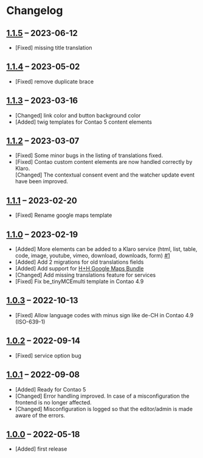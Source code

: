 # Changelog

[//]: <> (
Types of changes
    Added for new Addeds.
    Changed for changes in existing functionality.
    Deprecated for soon-to-be removed Addeds.
    Removed for now removed Addeds.
    Fixed for any bug fixes.
    Security in case of vulnerabilities.
)

## [1.1.5](https://github.com/pdir/klaro-consent-manager/tree/1.1.5) – 2023-06-12

- [Fixed] missing title translation

## [1.1.4](https://github.com/pdir/klaro-consent-manager/tree/1.1.4) – 2023-05-02

- [Fixed] remove duplicate brace 

## [1.1.3](https://github.com/pdir/klaro-consent-manager/tree/1.1.3) – 2023-03-16

- [Changed] link color and button background color
- [Added] twig templates for Contao 5 content elements

## [1.1.2](https://github.com/pdir/klaro-consent-manager/tree/1.1.2) – 2023-03-07

- [Fixed] Some minor bugs in the listing of translations fixed.  
- [Fixed] Contao custom content elements are now handled correctly by Klaro.  
  [Changed] The contextual consent event and the watcher update event have been improved.   

## [1.1.1](https://github.com/pdir/klaro-consent-manager/tree/1.1.1) – 2023-02-20

- [Fixed] Rename google maps template

## [1.1.0](https://github.com/pdir/klaro-consent-manager/tree/1.1.0) – 2023-02-19

- [Added] More elements can be added to a Klaro service (html, list, table, code, image, youtube, vimeo, download, downloads, form) [#1](https://github.com/pdir/klaro-consent-manager/issues/1)
- [Added] Add 2 migrations for old translations fields
- [Added] Add support for [H+H Google Maps Bundle](https://github.com/heimrichhannot/contao-google-maps-bundle)
- [Changed] Add missing translations feature for services
- [Fixed] Fix be_tinyMCEmulti template in Contao 4.9

## [1.0.3](https://github.com/pdir/klaro-consent-manager/tree/1.0.3) – 2022-10-13

- [Fixed] Allow language codes with minus sign like de-CH in Contao 4.9 (ISO-639-1)

## [1.0.2](https://github.com/pdir/klaro-consent-manager/tree/1.0.2) – 2022-09-14

- [Fixed] service option bug

## [1.0.1](https://github.com/pdir/klaro-consent-manager/tree/1.0.1) – 2022-09-08

- [Added] Ready for Contao 5
- [Changed] Error handling improved. In case of a misconfiguration the frontend is no longer affected.
- [Changed] Misconfiguration is logged so that the editor/admin is made aware of the errors.

## [1.0.0](https://github.com/pdir/klaro-consent-manager/tree/1.0.0) – 2022-05-18

- [Added] first release

